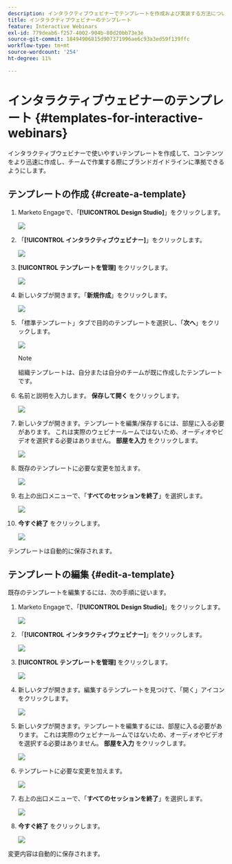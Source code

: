 ```yaml
---
description: インタラクティブウェビナーでテンプレートを作成および実装する方法について説明します。
title: インタラクティブウェビナーのテンプレート
feature: Interactive Webinars
exl-id: 779deab6-f257-4002-904b-80d20bb73e3e
source-git-commit: 18494906815d907371996ae6c93a3ed59f139ffc
workflow-type: tm+mt
source-wordcount: '254'
ht-degree: 11%

---
```


# インタラクティブウェビナーのテンプレート {#templates-for-interactive-webinars}

インタラクティブウェビナーで使いやすいテンプレートを作成して、コンテンツをより迅速に作成し、チームで作業する際にブランドガイドラインに準拠できるようにします。

## テンプレートの作成 {#create-a-template}

1. Marketo Engageで、「**[!UICONTROL Design Studio]**」をクリックします。

   ![](assets/templates-for-interactive-webinars-1.png)

1. 「**[!UICONTROL インタラクティブウェビナー]**」をクリックします。

   ![](assets/templates-for-interactive-webinars-2.png)

1. **[!UICONTROL テンプレートを管理]** をクリックします。

   ![](assets/templates-for-interactive-webinars-3.png)

1. 新しいタブが開きます。「**新規作成**」をクリックします。

   ![](assets/templates-for-interactive-webinars-4.png)

1. 「標準テンプレート」タブで目的のテンプレートを選択し、「**次へ**」をクリックします。

   ![](assets/templates-for-interactive-webinars-5.png)

   >[!NOTE]
   >
   >組織テンプレートは、自分または自分のチームが既に作成したテンプレートです。

1. 名前と説明を入力します。 **保存して開く** をクリックします。

   ![](assets/templates-for-interactive-webinars-6.png)

1. 新しいタブが開きます。テンプレートを編集/保存するには、部屋に入る必要があります。 これは実際のウェビナールームではないため、オーディオやビデオを選択する必要はありません。 **部屋を入力** をクリックします。

   ![](assets/templates-for-interactive-webinars-7.png)

1. 既存のテンプレートに必要な変更を加えます。

   ![](assets/templates-for-interactive-webinars-8.png)

1. 右上の出口メニューで、「**すべてのセッションを終了**」を選択します。

   ![](assets/templates-for-interactive-webinars-9.png)

1. **今すぐ終了** をクリックします。

   ![](assets/templates-for-interactive-webinars-10.png)

テンプレートは自動的に保存されます。

## テンプレートの編集 {#edit-a-template}

既存のテンプレートを編集するには、次の手順に従います。

1. Marketo Engageで、「**[!UICONTROL Design Studio]**」をクリックします。

   ![](assets/templates-for-interactive-webinars-11.png)

1. 「**[!UICONTROL インタラクティブウェビナー]**」をクリックします。

   ![](assets/templates-for-interactive-webinars-12.png)

1. **[!UICONTROL テンプレートを管理]** をクリックします。

   ![](assets/templates-for-interactive-webinars-13.png)

1. 新しいタブが開きます。編集するテンプレートを見つけて、「開く」アイコンをクリックします。

   ![](assets/templates-for-interactive-webinars-14.png)

1. 新しいタブが開きます。テンプレートを編集するには、部屋に入る必要があります。 これは実際のウェビナールームではないため、オーディオやビデオを選択する必要はありません。 **部屋を入力** をクリックします。

   ![](assets/templates-for-interactive-webinars-15.png)

1. テンプレートに必要な変更を加えます。

   ![](assets/templates-for-interactive-webinars-16.png)

1. 右上の出口メニューで、「**すべてのセッションを終了**」を選択します。

   ![](assets/templates-for-interactive-webinars-17.png)

1. **今すぐ終了** をクリックします。

   ![](assets/templates-for-interactive-webinars-18.png)

変更内容は自動的に保存されます。
